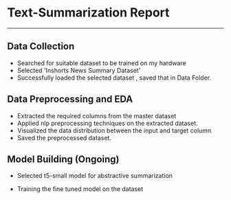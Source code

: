 # **Text-Summarization Report**


---

## Data Collection 
- Searched for suitable dataset to be trained on my hardware
- Selected 'Inshorts News Summary Dataset'
- Successfully loaded the selected dataset , saved that in Data Folder.

## Data Preprocessing and EDA 
- Extracted the required columns from the master dataset 
- Applied nlp preprocessing techniques on the extracted dataset.
- Visualized the data distribution between the input and target column   
- Saved the preprocessed dataset.

## Model Building (Ongoing)

- Selected t5-small model for abstractive summarization

- Training the fine tuned model on the dataset 
